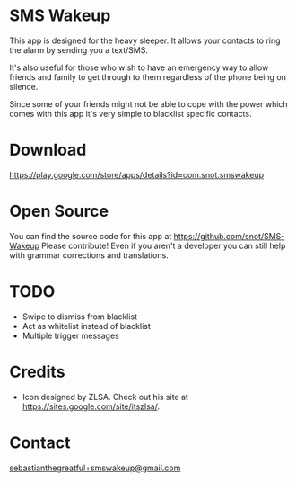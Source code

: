 SMS Wakeup
==========
This app is designed for the heavy sleeper. It allows your contacts to ring the alarm by sending you a text/SMS.

It's also useful for those who wish to have an emergency way to allow friends and family to get through to them regardless of the phone being on silence.

Since some of your friends might not be able to cope with the power which comes with this app it's very simple to blacklist specific contacts.


Download
========
<https://play.google.com/store/apps/details?id=com.snot.smswakeup>


Open Source
===========
You can find the source code for this app at <https://github.com/snot/SMS-Wakeup>
Please contribute! Even if you aren't a developer you can still help with grammar corrections and translations.

TODO
====
* Swipe to dismiss from blacklist
* Act as whitelist instead of blacklist
* Multiple trigger messages


Credits
=======
* Icon designed by ZLSA. Check out his site at <https://sites.google.com/site/itszlsa/>.


Contact
=======
<sebastianthegreatful+smswakeup@gmail.com>

